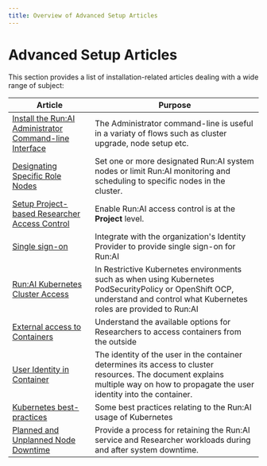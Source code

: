 ```yaml
---
title: Overview of Advanced Setup Articles
---
```


# Advanced Setup Articles

This section provides a list of installation-related articles dealing with a wide range of subject:

|     Article                                             |  Purpose  |
|---------------------------------------------------------|-----------|
| [Install the Run:AI Administrator Command-line Interface](cli-admin-install.md) | The Administrator command-line is useful in a variaty of flows such as cluster upgrade, node setup etc. | 
| [Designating Specific Role Nodes](node-roles.md) | Set one or more designated Run:AI system nodes or limit Run:AI monitoring and scheduling to specific nodes in the cluster. |
| [Setup Project-based Researcher Access Control](researcher-authentication.md) | Enable  Run:AI access control is at the __Project__ level. | 
| [Single sign-on](sso.md) | Integrate with the organization's Identity Provider to provide single sign-on for Run:AI | 
| [Run:AI Kubernetes Cluster Access](access-roles.md)     | In Restrictive Kubernetes environments such as when using Kubernetes PodSecurityPolicy or OpenShift OCP, understand and control what Kubernetes roles are provided to Run:AI | 
| [External access to Containers](allow-external-access-to-containers.md) | Understand the available options for Researchers to access containers from the outside | 
| [User Identity in Container](non-root-containers.md) | The identity of the user in the container determines its access to cluster resources. The document explains multiple way on how to propagate the user identity into the container. |
| [Kubernetes best-practices](kubernetes-config-best-practices.md) | Some best practices relating to the Run:AI usage of Kubernetes | 
| [Planned and Unplanned Node Downtime](node-downtime.md) |  Provide a process for retaining the Run:AI service and Researcher workloads during and after system downtime. | 
